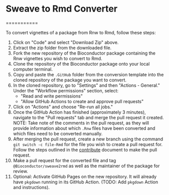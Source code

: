 # Sweave to Rmd Converter
===========

To convert vignettes of a package from Rnw to Rmd, follow these steps:

1. Click on "Code" and select "Download Zip" above.
2. Extract the zip folder from the downloaded file.
3. Fork the new repository of the Bioconductor package containing the
   Rnw vignettes you wish to convert to Rmd.
4. Clone the repository of the Bioconductor package onto your local
   computer terminal.
5. Copy and paste the `.GitHub` folder from the conversion template
   into the cloned repository of the package you want to convert.
6. In the cloned repository, go to "Settings" and then "Actions - General." Under the "Workflow permissions" section, select:
    - "Read and write permissions"
    - "Allow GitHub Actions to create and approve pull requests"
7. Click on "Actions" and choose "Re-run all jobs."
8. Once the GitHub Action has finished (approximately 3 minutes), navigate to the "Pull requests" tab and merge the pull request it created.
   NOTE: Take note of the comments in the pull request, as they will provide information about which `.Rnw` files have been converted and which files need to be converted manually.
9.  After merging the pull request, create a new branch using the command `git switch -c file-Rmd` for the file you wish to create a pull request for. Follow the steps outlined in the [contribute](https://bioconductor.github.io/sweave2rmd/articles/contribute.html) document to make the pull request.
10. Make a pull request for the converted file and tag `@Bioconductor/sweave2rmd` as well as the maintainer of the package for review.
11. Optional: Activate GitHub Pages on the new repository. It will already have `pkgdown` running in its GitHub Action. (TODO: Add `pkgdown` Action and instructions).
